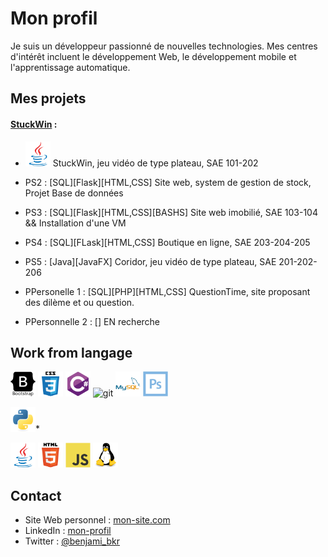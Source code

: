 # Mon profil

Je suis un développeur passionné de nouvelles technologies. Mes centres d'intérêt incluent le développement Web, le développement mobile et l'apprentissage automatique.

## Mes projets

#### [StuckWin](https://github.com/BenjaminBerkrouber/StuckWin-SAE1.01.2) : 
- <img src="https://github.com/devicons/devicon/blob/master/icons/java/java-original.svg" alt="java" alt="bootstrap" width="40" height="40" /> StuckWin, jeu vidéo de type plateau, SAE 101-202
- PS2 : [SQL][Flask][HTML,CSS] Site web, system de gestion de stock, Projet Base de données 
- PS3 : [SQL][Flask][HTML,CSS][BASHS] Site web imobilié, SAE 103-104
    && Installation d'une VM
- PS4 : [SQL][FLask][HTML,CSS] Boutique en ligne, SAE 203-204-205
- PS5 : [Java][JavaFX] Coridor, jeu vidéo de type plateau, SAE 201-202-206

- PPersonelle 1 : [SQL][PHP][HTML,CSS] QuestionTime, site proposant des dilème et ou question.
- PPersonnelle 2 : [] EN recherche

## Work from langage

<img src="https://raw.githubusercontent.com/devicons/devicon/master/icons/bootstrap/bootstrap-plain-wordmark.svg" alt="bootstrap" width="40" height="40"/> 

<img src="https://raw.githubusercontent.com/devicons/devicon/master/icons/css3/css3-original-wordmark.svg" alt="css3" width="40" height="40"/> 
    
<img src="https://raw.githubusercontent.com/devicons/devicon/master/icons/csharp/csharp-original.svg" alt="csharp" width="40" height="40"/>

<img src="https://www.vectorlogo.zone/logos/git-scm/git-scm-icon.svg" alt="git" width="40" height="40"/>

<img src="https://raw.githubusercontent.com/devicons/devicon/master/icons/mysql/mysql-original-wordmark.svg" alt="mysql" width="40" height="40"/>

<img src="https://raw.githubusercontent.com/devicons/devicon/master/icons/photoshop/photoshop-line.svg" alt="photoshop" width="40" height="40"/>

<img src="https://raw.githubusercontent.com/devicons/devicon/master/icons/python/python-original.svg" alt="python" width="40" height="40"/>*

<img src="https://raw.githubusercontent.com/devicons/devicon/master/icons/java/java-original.svg" alt="java" width="40" height="40"/> 

<img src="https://raw.githubusercontent.com/devicons/devicon/master/icons/html5/html5-original-wordmark.svg" alt="html5" width="40" height="40"/>

<img src="https://raw.githubusercontent.com/devicons/devicon/master/icons/javascript/javascript-original.svg" alt="javascript" width="40" height="40"/>

<img src="https://raw.githubusercontent.com/devicons/devicon/master/icons/linux/linux-original.svg" alt="linux" width="40" height="40"/> 

## Contact

- Site Web personnel : [mon-site.com](https://mon-site.com)
- LinkedIn : [mon-profil](https://linkedin.com/in/benjamin-berkrouber-9b7912235)
- Twitter : [@benjami_bkr](https://twitter.com/benjamin_bkr)
